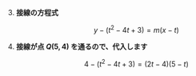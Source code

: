 3. **接線の方程式**

   $$
   y - (t^2 - 4t + 3) = m(x - t)
   $$

4. **接線が点  $Q(5, 4)$ を通るので、代入します**

   $$
   4 - (t^2 - 4t + 3) = (2t - 4)(5 - t)
   $$